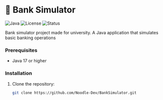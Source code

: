 # 🏦 Bank Simulator

![Java](https://img.shields.io/badge/Java-17%2B-blue?logo=java)
![License](https://img.shields.io/badge/License-MIT-green)
![Status](https://img.shields.io/badge/Status-Completed-brightgreen)

Bank simulator project made for university. A Java application that simulates basic banking operations

### Prerequisites
- Java 17 or higher

### Installation
1. Clone the repository:
   ```bash
   git clone https://github.com/Noodle-Dev/BankSimulator.git